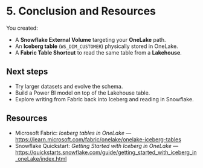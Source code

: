 # 5. Conclusion and Resources

You created:
- A **Snowflake External Volume** targeting your **OneLake** path.
- An **Iceberg table** (`WS_DIM_CUSTOMER`) physically stored in OneLake.
- A **Fabric Table Shortcut** to read the same table from a **Lakehouse**.

## Next steps
- Try larger datasets and evolve the schema.
- Build a Power BI model on top of the Lakehouse table.
- Explore writing from Fabric back into Iceberg and reading in Snowflake.

## Resources
- Microsoft Fabric: *Iceberg tables in OneLake* — https://learn.microsoft.com/fabric/onelake/onelake-iceberg-tables
- Snowflake Quickstart: *Getting Started with Iceberg in OneLake* — https://quickstarts.snowflake.com/guide/getting_started_with_iceberg_in_oneLake/index.html
